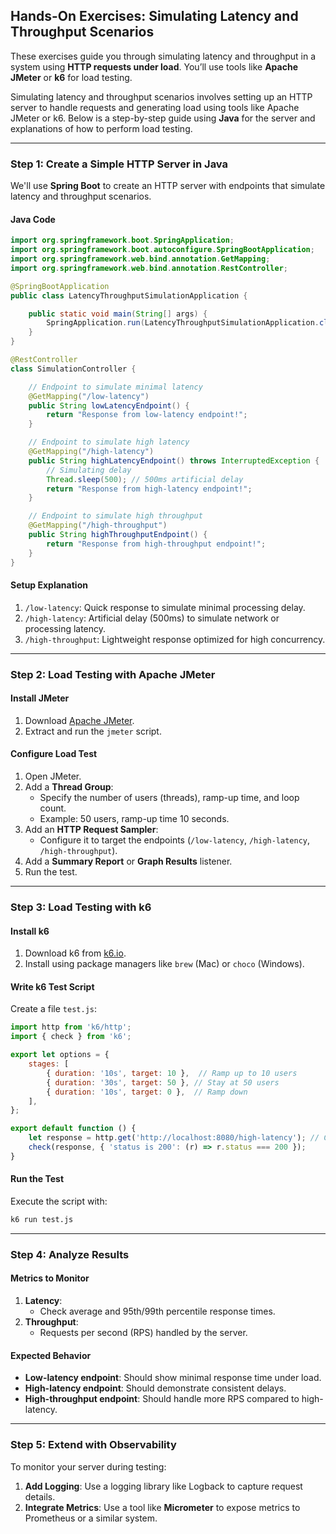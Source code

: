 ## Hands-On Exercises: Simulating Latency and Throughput Scenarios

These exercises guide you through simulating latency and throughput in a system using **HTTP requests under load**. You’ll use tools like **Apache JMeter** or **k6** for load testing.

Simulating latency and throughput scenarios involves setting up an HTTP server to handle requests and generating load using tools like Apache JMeter or k6. Below is a step-by-step guide using **Java** for the server and explanations of how to perform load testing.

----------

### **Step 1: Create a Simple HTTP Server in Java**

We'll use **Spring Boot** to create an HTTP server with endpoints that simulate latency and throughput scenarios.

#### **Java Code**

```java
import org.springframework.boot.SpringApplication;
import org.springframework.boot.autoconfigure.SpringBootApplication;
import org.springframework.web.bind.annotation.GetMapping;
import org.springframework.web.bind.annotation.RestController;

@SpringBootApplication
public class LatencyThroughputSimulationApplication {

    public static void main(String[] args) {
        SpringApplication.run(LatencyThroughputSimulationApplication.class, args);
    }
}

@RestController
class SimulationController {

    // Endpoint to simulate minimal latency
    @GetMapping("/low-latency")
    public String lowLatencyEndpoint() {
        return "Response from low-latency endpoint!";
    }

    // Endpoint to simulate high latency
    @GetMapping("/high-latency")
    public String highLatencyEndpoint() throws InterruptedException {
        // Simulating delay
        Thread.sleep(500); // 500ms artificial delay
        return "Response from high-latency endpoint!";
    }

    // Endpoint to simulate high throughput
    @GetMapping("/high-throughput")
    public String highThroughputEndpoint() {
        return "Response from high-throughput endpoint!";
    }
}
```

#### **Setup Explanation**

1.  `/low-latency`: Quick response to simulate minimal processing delay.
2.  `/high-latency`: Artificial delay (500ms) to simulate network or processing latency.
3.  `/high-throughput`: Lightweight response optimized for high concurrency.

----------

### **Step 2: Load Testing with Apache JMeter**

#### **Install JMeter**

1.  Download [Apache JMeter](https://jmeter.apache.org/).
2.  Extract and run the `jmeter` script.

#### **Configure Load Test**

1.  Open JMeter.
2.  Add a **Thread Group**:
    -   Specify the number of users (threads), ramp-up time, and loop count.
    -   Example: 50 users, ramp-up time 10 seconds.
3.  Add an **HTTP Request Sampler**:
    -   Configure it to target the endpoints (`/low-latency`, `/high-latency`, `/high-throughput`).
4.  Add a **Summary Report** or **Graph Results** listener.
5.  Run the test.

----------

### **Step 3: Load Testing with k6**

#### **Install k6**

1.  Download k6 from [k6.io](https://k6.io/).
2.  Install using package managers like `brew` (Mac) or `choco` (Windows).

#### **Write k6 Test Script**

Create a file `test.js`:

```javascript
import http from 'k6/http';
import { check } from 'k6';

export let options = {
    stages: [
        { duration: '10s', target: 10 },  // Ramp up to 10 users
        { duration: '30s', target: 50 }, // Stay at 50 users
        { duration: '10s', target: 0 },  // Ramp down
    ],
};

export default function () {
    let response = http.get('http://localhost:8080/high-latency'); // Change endpoint here
    check(response, { 'status is 200': (r) => r.status === 200 });
}
```

#### **Run the Test**

Execute the script with:

```bash
k6 run test.js
```


----------

### **Step 4: Analyze Results**

#### **Metrics to Monitor**

1.  **Latency**:
    -   Check average and 95th/99th percentile response times.
2.  **Throughput**:
    -   Requests per second (RPS) handled by the server.

#### **Expected Behavior**

-   **Low-latency endpoint**: Should show minimal response time under load.
-   **High-latency endpoint**: Should demonstrate consistent delays.
-   **High-throughput endpoint**: Should handle more RPS compared to high-latency.

----------

### **Step 5: Extend with Observability**

To monitor your server during testing:

1.  **Add Logging**: Use a logging library like Logback to capture request details.
2.  **Integrate Metrics**: Use a tool like **Micrometer** to expose metrics to Prometheus or a similar system.